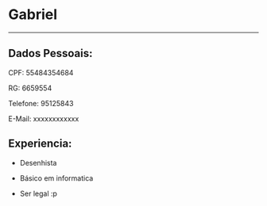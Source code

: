 # Gabriel
---

## Dados Pessoais: 

CPF: 55484354684

RG: 6659554

Telefone: 95125843

E-Mail: xxxxxxxxxxxx


## Experiencia: 


- Desenhista 

- Básico em informatica 

- Ser legal :p
